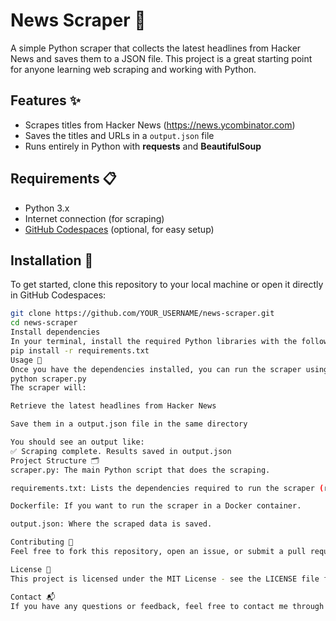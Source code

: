 # News Scraper 📰

A simple Python scraper that collects the latest headlines from Hacker News and saves them to a JSON file. This project is a great starting point for anyone learning web scraping and working with Python.

## Features ✨
- Scrapes titles from Hacker News (https://news.ycombinator.com)
- Saves the titles and URLs in a `output.json` file
- Runs entirely in Python with **requests** and **BeautifulSoup**

## Requirements 📋
- Python 3.x
- Internet connection (for scraping)
- [GitHub Codespaces](https://github.com/codespaces) (optional, for easy setup)

## Installation 🔧
To get started, clone this repository to your local machine or open it directly in GitHub Codespaces:

```bash
git clone https://github.com/YOUR_USERNAME/news-scraper.git
cd news-scraper
Install dependencies
In your terminal, install the required Python libraries with the following command:
pip install -r requirements.txt
Usage 🚀
Once you have the dependencies installed, you can run the scraper using Python:
python scraper.py
The scraper will:

Retrieve the latest headlines from Hacker News

Save them in a output.json file in the same directory

You should see an output like:
✅ Scraping complete. Results saved in output.json
Project Structure 🗂
scraper.py: The main Python script that does the scraping.

requirements.txt: Lists the dependencies required to run the scraper (requests, beautifulsoup4).

Dockerfile: If you want to run the scraper in a Docker container.

output.json: Where the scraped data is saved.

Contributing 🤝
Feel free to fork this repository, open an issue, or submit a pull request. Contributions are welcome!

License 📝
This project is licensed under the MIT License - see the LICENSE file for details.

Contact 📬
If you have any questions or feedback, feel free to contact me through GitHub
